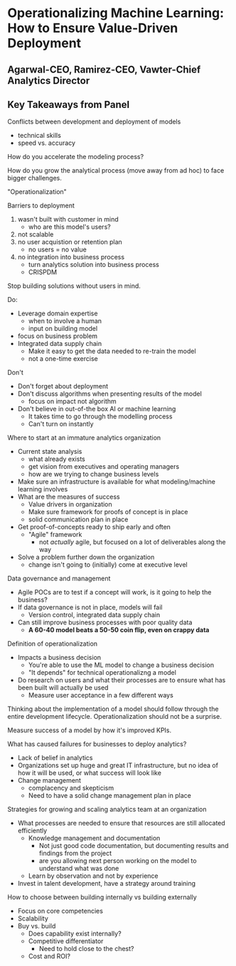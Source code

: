 # Operationalizing Machine Learning: How to Ensure Value-Driven Deployment

## Agarwal-CEO, Ramirez-CEO, Vawter-Chief Analytics Director

## Key Takeaways from Panel

Conflicts between development and deployment of models

  - technical skills 
  - speed vs. accuracy

How do you accelerate the modeling process?

How do you grow the analytical process (move away from ad hoc) to face bigger challenges.

"Operationalization"

Barriers to deployment

  1. wasn't built with customer in mind
     - who are this model's users?
  2. not scalable
  3. no user acquistion or retention plan
     - no users = no value
  4. no integration into business process
     - turn analytics solution into business process
     - CRISPDM

Stop building solutions without users in mind. 

Do:

  - Leverage domain expertise
      + when to involve a human
      + input on building model
  - focus on business problem
  - Integrated data supply chain
      + Make it easy to get the data needed to re-train the model 
      + not a one-time exercise

Don't

  - Don't forget about deployment
  - Don't discuss algorithms when presenting results of the model
      + focus on impact not algorithm
  - Don't believe in out-of-the box AI or machine learning
      + It takes time to go through the modelling process
      + Can't turn on instantly

Where to start at an immature analytics organization

  - Current state analysis
      + what already exists
      + get vision from executives and operating managers
      + how are we trying to change business levels
  - Make sure an infrastructure is available for what modeling/machine learning involves
  - What are the measures of success
      + Value drivers in organization
      + Make sure framework for proofs of concept is in place
      + solid communication plan in place
  - Get proof-of-concepts ready to ship early and often
      + "Agile" framework
          * not _actually_ agile, but focused on a lot of deliverables along the way
  - Solve a problem further down the organization
      + change isn't going to (initially) come at executive level

Data governance and management

  - Agile POCs are to test if a concept will work, is it going to help the business?
  - If data governance is not in place, models will fail
      + Version control, integrated data supply chain
  - Can still improve business processes with poor quality data
      + __A 60-40 model beats a 50-50 coin flip, even on crappy data__

Definition of operationalization

  - Impacts a business decision
      + You're able to use the ML model to change a business decision
      + "It depends" for technical operationalizng a model
  - Do research on users and what their processes are to ensure what has been built will actually be used
      + Measure user acceptance in a few different ways

Thinking about the implementation of a model should follow through the entire development lifecycle. Operationalization should not be a surprise.

Measure success of a model by how it's improved KPIs.

What has caused failures for businesses to deploy analytics?

  - Lack of belief in analytics
  - Organizations set up huge and great IT infrastructure, but no idea of how it will be used, or what success will look like
  - Change management
      + complacency and skepticism
      + Need to have a solid change management plan in place

Strategies for growing and scaling analytics team at an organization

  - What processes are needed to ensure that resources are still allocated efficiently
      + Knowledge management and documentation
          * Not just good code documentation, but documenting results and findings from the project
          * are you allowing next person working on the model to understand what was done
      + Learn by observation and not by experience
  - Invest in talent development, have a strategy around training
  
How to choose between building internally vs building externally

  - Focus on core competencies
  - Scalability
  - Buy vs. build
      + Does capability exist internally?
      + Competitive differentiator
          * Need to hold close to the chest?
      + Cost and ROI?

 